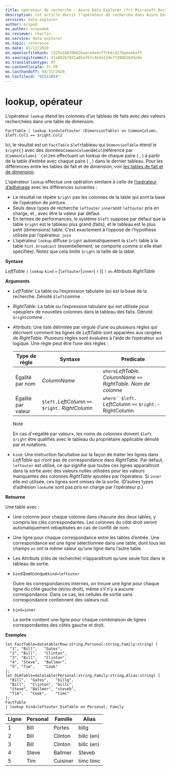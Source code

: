 ```yaml
---
title: opérateur de recherche - Azure Data Explorer (fr) Microsoft Docs
description: Cet article décrit l’opérateur de recherche dans Azure Data Explorer.
services: data-explorer
author: orspod
ms.author: orspodek
ms.reviewer: rkarlin
ms.service: data-explorer
ms.topic: reference
ms.date: 03/12/2020
ms.openlocfilehash: 1325a1b839b62baacade4cf7c64cd278aeeabaf5
ms.sourcegitcommit: 47a002b7032a05ef67c4e5e12de7720062645e9e
ms.translationtype: MT
ms.contentlocale: fr-FR
ms.lasthandoff: 04/15/2020
ms.locfileid: "81513054"
---
```

# <a name="lookup-operator"></a>lookup, opérateur

L’opérateur `lookup` étend les colonnes d’un tableau de faits avec des valeurs recherchées dans une table de dimension.

```kusto
FactTable | lookup kind=leftouter (DimensionTable) on CommonColumn, $left.Col1 == $right.Col2
```

Ici, le résultat est un `FactTable` `$left`tableau qui `DimensionTable` étend le `$right`( ) avec des données`CommonColumn`de`Col`(référencé par )`CommonColumn1``Col2`en effectuant un lookup de chaque paire ( , ) à partir de la table d’entrée avec chaque paire ( , ) dans le dernier tableau. Pour les différences entre les tables de fait et de dimension, voir [les tables de fait et de dimension](../concepts/fact-and-dimension-tables.md). 

L’opérateur `lookup` effectue une opération similaire à celle de [l’opérateur d’adhénage](joinoperator.md) avec les différences suivantes :

* Le résultat ne répète `$right` pas les colonnes de la table qui sont la base de l’opération de jointure.
* Seuls deux types de recherche `leftouter` `inner`sont `leftouter` pris en charge, et , avec être la valeur par défaut.
* En termes de performances, le système `$left` suppose par défaut que la table `$right` est le tableau plus grand (faits), et le tableau est le plus petit (dimensions) table. C’est exactement à l’opposé de l’hypothèse utilisée par l’opérateur. `join`
* L’opérateur `lookup` diffuse `$right` automatiquement la `$left` table à la table `hint.broadcast` (essentiellement, se comporte comme si elle était spécifiée). Notez que cela limite `$right` la taille de la table.

**Syntaxe**

*LeftTable* `|` `lookup` `kind` `=` [`leftouter`|`inner`( `(` )] `)` `on` *Attributs* *RightTable*

**Arguments**

* *LeftTable*: La table ou l’expression tabulaire qui est la base de la recherche.
  Dénoté `$left`comme .

* *RightTable*: La table ou l’expression tabulaire qui est utilisée pour «peupler» de nouvelles colonnes dans le tableau des faits. Dénoté `$right`comme .

* *Attributs*: Une liste délimitée par virgule d’une ou plusieurs règles qui décrivent comment les lignes de *LeftTable* sont appariées aux rangées de *RightTable*. Plusieurs règles sont évaluées à l’aide de l’opérateur `and` logique.
  Une règle peut être l’une des règles :

  |Type de règle        |Syntaxe                                          |Predicate                                                      |
  |-----------------|------------------------------------------------|---------------------------------------------------------------|
  |Égalité par nom |*ColumnName*                                    |`where`*LeftTable*. *ColumnName* `==` *RightTable*. *Nom de colonne*|
  |Égalité par valeur|`$left.`*LeftColumn* `==` `$right.` *RightColumn*|`where``$left.` *LeftColumn* `==` `$right.`-RightColumn        |

  > [!Note] 
  > En cas d'«égalité par valeur», les noms de *colonnes* doivent `$left` `$right` être qualifiés avec le tableau du propriétaire applicable dénoté par et notations.

* `kind`: Une instruction facultative sur la façon de traiter les lignes dans *LeftTable* qui n’ont pas de correspondance dans *RightTable*. Par défaut, `leftouter` est utilisé, ce qui signifie que toutes ces lignes apparaîtront dans la sortie avec des valeurs nulles utilisées pour les valeurs manquantes des colonnes *RightTable* ajoutées par l’opérateur. Si `inner` elle est utilisée, ces lignes sont omises de la sortie. (D’autres types d’adhésion `looku`ne sont pas pris en charge par l’opérateur p.)
  
**Retourne**

Une table avec :

* Une colonne pour chaque colonne dans chacune des deux tables, y compris les clés correspondantes.
  Les colonnes du côté droit seront automatiquement rebaptisées en cas de conflit de nom.
* Une ligne pour chaque correspondance entre les tables d’entrée. Une correspondance est une ligne sélectionnée dans une table, dont tous les champs `on` ont la même valeur qu’une ligne dans l’autre table. 
* Les Attributs (clés de recherche) n’apparaîtront qu’une seule fois dans le tableau de sortie.

 * `kind`Quelconque`kind=leftouter`

     Outre les correspondances internes, on trouve une ligne pour chaque ligne du côté gauche (et/ou droit), même s’il n’y a aucune correspondance. Dans ce cas, les cellules de sortie sans correspondance contiennent des valeurs null.

 * `kind=inner`

     La sortie contient une ligne pour chaque combinaison de lignes correspondantes des côtés gauche et droit.

**Exemples**

```kusto
let FactTable=datatable(Row:string,Personal:string,Family:string) [
  "1", "Bill",   "Gates",
  "2", "Bill",   "Clinton",
  "3", "Bill",   "Clinton",
  "4", "Steve",  "Ballmer",
  "5", "Tim",    "Cook"
];
let DimTable=datatable(Personal:string,Family:string,Alias:string) [
  "Bill",  "Gates",   "billg",
  "Bill",  "Clinton", "billc",
  "Steve", "Ballmer", "steveb",
  "Tim",   "Cook",    "timc"
];
FactTable
| lookup kind=leftouter DimTable on Personal, Family
```

Ligne     | Personal  | Famille   | Alias
--------|-----------|----------|--------
1       | Bill      | Portes    | billg
2       | Bill      | Clinton  | billc (en)
3       | Bill      | Clinton  | billc (en)
4       | Steve     | Ballmer  | Steveb
5       | Tim       | Cuisiner     | timc timc